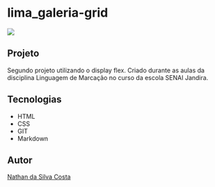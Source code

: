 # lima_galeria-grid

![](<./preview.png>)

## Projeto

Segundo projeto utilizando o display flex. Criado durante as aulas da disciplina Linguagem de Marcação no curso da escola SENAI Jandira.

## Tecnologias
* HTML
* CSS
* GIT
* Markdown

## Autor
[Nathan da Silva Costa](https://www.linkedin.com/in/nathandasilvacosta/)